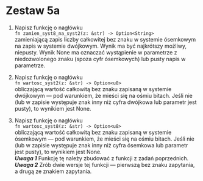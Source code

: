 # Zestaw 5a
1. Napisz funkcję o nagłówku\
`fn zamien_syst8_na_syst2(z: &str) -> Option<String>`\
zamieniającą zapis liczby całkowitej bez znaku w systemie ósemkowym na zapis w systemie dwójkowym. Wynik ma być najkrótszy możliwy, niepusty. Wynik None ma oznaczać wystąpienie w parametrze z niedozwolonego znaku (spoza cyfr ósemkowych) lub pusty napis w parametrze.

2. Napisz funkcję o nagłówku\
`fn wartosc_syst2(z: &str) -> Option<u8>`\
obliczającą wartość całkowitą bez znaku zapisaną w systemie dwójkowym — pod warunkiem, że mieści się na ośmiu bitach. Jeśli nie (lub w zapisie występuje znak inny niż cyfra dwójkowa lub parametr jest pusty), to wynikiem jest None.

3. Napisz funkcję o nagłówku\
`fn wartosc_syst8(z: &str) -> Option<u8>`\
obliczającą wartość całkowitą bez znaku zapisaną w systemie ósemkowym — pod warunkiem, że mieści się na ośmiu bitach. Jeśli nie (lub w zapisie występuje znak inny niż cyfra ósemkowa lub parametr jest pusty), to wynikiem jest None.\
***Uwaga 1*** Funkcję tę należy zbudować z funkcji z zadań poprzednich.\
***Uwaga 2*** Zrób dwie wersje tej funkcji — pierwszą bez znaku zapytania, a drugą ze znakiem zapytania.
